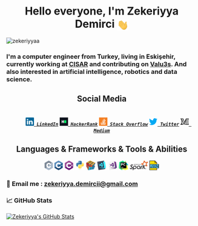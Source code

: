 <h1 align="center">Hello everyone, I'm Zekeriyya Demirci <img src="https://github.com/zekeriyyaa/zekeriyyaa/blob/main/wave.gif" align="center" width="30px">  </h1>
<p align="left"> <img src="https://komarev.com/ghpvc/?username=zekeriyyaa" alt="zekeriyyaa" /> </p>

### I'm a computer engineer from Turkey, living in Eskişehir, currently working at [CISAR](https://cisar.ogu.edu.tr) and contributing on [Valu3s](https://valu3s.eu). And also interested in artificial intelligence, robotics and data science.
<h2 align="center">Social Media</h2>

<h5 align="center">
  <code>
    <a href="https://www.linkedin.com/in/zekeriyya-demirci-944724160" title="LinkedIn Profile"><img width="22" src="https://github.com/zekeriyyaa/zekeriyyaa/blob/main/images/linkedin.svg"> LinkedIn</a></code>
  <code><a href="https://www.hackerrank.com/zekeriyyademirc1" title="HackerRank Profile"><img width="22" src="https://github.com/zekeriyyaa/zekeriyyaa/blob/main/images/hackerrank.png"> HackerRank</a></code>
  <code><a href="https://stackoverflow.com/users/12538781/zekeriyya-demirci" title="Stack Overflow Profile"><img width="22" src="https://github.com/zekeriyyaa/zekeriyyaa/blob/main/images/stackoverflow.svg"> Stack Overflow</a></code>
    <code><a href="https://twitter.com/zekeriyyaa_" title="Twitter Profile"><img width="22" src="https://github.com/zekeriyyaa/zekeriyyaa/blob/main/images/twitter.svg"> Twitter</a></code>
      <code><a href="https://medium.com/@zekeriyyademirci" title="Medium Profile"><img width="22" src="https://github.com/zekeriyyaa/zekeriyyaa/blob/main/images/medium.svg"> Medium</a></code>
<br>

<h2 align="center">Languages & Frameworks & Tools & Abilities</h2>

<p align="center">
  <code><img title="C" height="25" src="https://github.com/zekeriyyaa/zekeriyyaa/blob/main/images/c.svg"></code>
  <code><img title="C++" height="25" src="https://github.com/zekeriyyaa/zekeriyyaa/blob/main/images/cpp.svg"></code>
  <code><img title="C#" height="25" src="https://github.com/zekeriyyaa/zekeriyyaa/blob/main/images/cSharp.svg"></code>
  <code><img title="Python" height="25" src="https://github.com/zekeriyyaa/zekeriyyaa/blob/main/images/python-original.svg"></code>
  <code><img title="Problem Solving" height="25" src="https://github.com/zekeriyyaa/zekeriyyaa/blob/main/images/problemSolving.png"></code>
  <code><img title="Visual Studio Code" height="25" src="https://github.com/zekeriyyaa/zekeriyyaa/blob/main/images/vscode.png"></code>
  <code><img title="Microsoft Visual Studio" height="25" src="https://github.com/zekeriyyaa/zekeriyyaa/blob/main/images/visualstudio.png"></code>
  <code><img title="Pycharm" height="25" src="https://github.com/zekeriyyaa/zekeriyyaa/blob/main/images/pycharm.png"></code>
  <code><img title="Apache Spark" height="25" src="https://github.com/zekeriyyaa/zekeriyyaa/blob/main/images/spark.png"></code>
  <code><img title="JSON" height="25" src="https://github.com/zekeriyyaa/zekeriyyaa/blob/main/images/json.svg"></code>
</p>



### &#x1F4E8; Email me : zekeriyya.demircii@gmail.com

### &#x1f4c8; GitHub Stats
<a href="https://github.com/zekeriyyaa">
  <img align="center" src="https://github-readme-stats.vercel.app/api?username=zekeriyyaa&show_icons=true&line_height=27&count_private=true&title_color=ffffff&text_color=c9cacc&icon_color=2bbc8a&bg_color=1d1f21" alt="Zekeriyya's GitHub Stats" />
</a>


